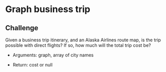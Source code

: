 # Graph business trip

## Challenge

Given a business trip itinerary, and an Alaska Airlines route map, is the trip possible with direct flights? If so, how much will the total trip cost be?

- Arguments: graph, array of city names

- Return: cost or null